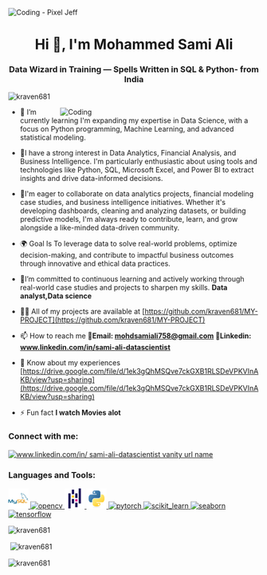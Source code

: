 ![Coding - Pixel Jeff](https://github.com/user-attachments/assets/46ca5579-a171-489c-a4e1-83f99c8f5f92)

<h1 align="center">Hi 👋, I'm Mohammed Sami Ali</h1>
<h3 align="center">Data Wizard in Training — Spells Written in SQL & Python- from India</h3>

<p align="left"> <img src="https://komarev.com/ghpvc/?username=kraven681&label=Profile%20views&color=0e75b6&style=flat" alt="kraven681" /> </p>
<img align="right" alt="Coding" width="400" src="https://cdn.dribbble.com/users/1162077/screenshots/3848914/programmer.gif">

- 🌱 I’m currently learning I'm expanding my expertise in Data Science, with a focus on Python programming, Machine Learning, and advanced statistical modeling.
-  💪I have a strong interest in Data Analytics, Financial Analysis, and Business Intelligence. I'm particularly enthusiastic about using tools and technologies like Python, SQL, Microsoft Excel, and Power BI to extract insights and drive data-informed decisions.
- 🤝I'm eager to collaborate on data analytics projects, financial modeling case studies, and business intelligence initiatives. Whether it's developing dashboards, cleaning and analyzing datasets, or building predictive models, I'm always ready to contribute, learn, and grow alongside a like-minded data-driven community.
  
  
- 🌍 Goal Is To leverage data to solve real-world problems, optimize decision-making, and contribute to impactful business outcomes through innovative and ethical data practices.

- 🔭I’m committed to continuous learning and actively working through real-world case studies and projects to sharpen my skills. **Data analyst,Data science**


- 👨‍💻 All of my projects are available at [https://github.com/kraven681/MY-PROJECT](https://github.com/kraven681/MY-PROJECT)

- 📫 How to reach me **📧Email: mohdsamiali758@gmail.com 🔗Linkedin: www.linkedin.com/in/sami-ali-datascientist**

- 📄 Know about my experiences [https://drive.google.com/file/d/1ek3gQhMSQve7ckGXB1RLSDeVPKVInAKB/view?usp=sharing](https://drive.google.com/file/d/1ek3gQhMSQve7ckGXB1RLSDeVPKVInAKB/view?usp=sharing)

- ⚡ Fun fact **I watch Movies alot**

<h3 align="left">Connect with me:</h3>
<p align="left">
<a href="https://linkedin.com/in/www.linkedin.com/in/ sami-ali-datascientist vanity url name" target="blank"><img align="center" src="https://raw.githubusercontent.com/rahuldkjain/github-profile-readme-generator/master/src/images/icons/Social/linked-in-alt.svg" alt="www.linkedin.com/in/ sami-ali-datascientist vanity url name" height="30" width="40" /></a>
</p>

<h3 align="left">Languages and Tools:</h3>
<p align="left"> <a href="https://www.mysql.com/" target="_blank" rel="noreferrer"> <img src="https://raw.githubusercontent.com/devicons/devicon/master/icons/mysql/mysql-original-wordmark.svg" alt="mysql" width="40" height="40"/> </a> <a href="https://opencv.org/" target="_blank" rel="noreferrer"> <img src="https://www.vectorlogo.zone/logos/opencv/opencv-icon.svg" alt="opencv" width="40" height="40"/> </a> <a href="https://pandas.pydata.org/" target="_blank" rel="noreferrer"> <img src="https://raw.githubusercontent.com/devicons/devicon/2ae2a900d2f041da66e950e4d48052658d850630/icons/pandas/pandas-original.svg" alt="pandas" width="40" height="40"/> </a> <a href="https://www.python.org" target="_blank" rel="noreferrer"> <img src="https://raw.githubusercontent.com/devicons/devicon/master/icons/python/python-original.svg" alt="python" width="40" height="40"/> </a> <a href="https://pytorch.org/" target="_blank" rel="noreferrer"> <img src="https://www.vectorlogo.zone/logos/pytorch/pytorch-icon.svg" alt="pytorch" width="40" height="40"/> </a> <a href="https://scikit-learn.org/" target="_blank" rel="noreferrer"> <img src="https://upload.wikimedia.org/wikipedia/commons/0/05/Scikit_learn_logo_small.svg" alt="scikit_learn" width="40" height="40"/> </a> <a href="https://seaborn.pydata.org/" target="_blank" rel="noreferrer"> <img src="https://seaborn.pydata.org/_images/logo-mark-lightbg.svg" alt="seaborn" width="40" height="40"/> </a> <a href="https://www.tensorflow.org" target="_blank" rel="noreferrer"> <img src="https://www.vectorlogo.zone/logos/tensorflow/tensorflow-icon.svg" alt="tensorflow" width="40" height="40"/> </a> </p>

<p><img align="center" src="https://github-readme-stats.vercel.app/api/top-langs?username=kraven681&show_icons=true&locale=en&layout=compact" alt="kraven681" /></p>

<p>&nbsp;<img align="center" src="https://github-readme-stats.vercel.app/api?username=kraven681&show_icons=true&locale=en" alt="kraven681" /></p>

<p><img align="center" src="https://github-readme-streak-stats.herokuapp.com/?user=kraven681&" alt="kraven681" /></p>


